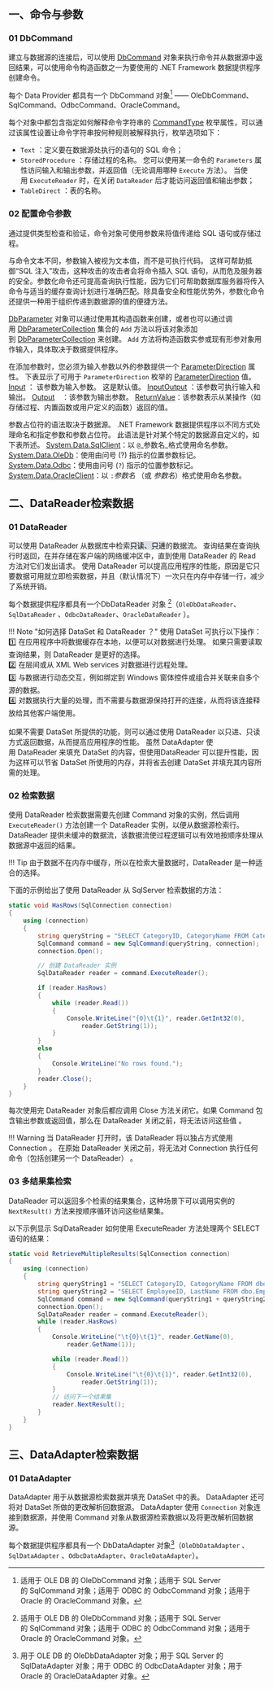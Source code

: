 ## 一、命令与参数
### 01 DbCommand

建立与数据源的连接后，可以使用 [DbCommand](https://learn.microsoft.com/zh-cn/dotnet/api/system.data.common.dbcommand) 对象来执行命令并从数据源中返回结果，可以使用命令构造函数之一为要使用的 .NET Framework 数据提供程序创建命令。

每个 Data Provider 都具有一个 DbCommand 对象[^1] —— OleDbCommand、SqlCommand、OdbcCommand、OracleCommand。


每个对象中都包含指定如何解释命令字符串的 [CommandType](https://learn.microsoft.com/zh-cn/dotnet/api/system.data.commandtype) 枚举属性，可以通过该属性设置让命令字符串按何种规则被解释执行，枚举选项如下：

- `Text` ：定义要在数据源处执行的语句的 SQL 命令；
- `StoredProcedure` ：存储过程的名称。 您可以使用某一命令的 `Parameters` 属性访问输入和输出参数，并返回值（无论调用哪种 `Execute` 方法）。 当使用 `ExecuteReader` 时，在关闭 `DataReader` 后才能访问返回值和输出参数；
- `TableDirect` ：表的名称。

### 02 配置命令参数
通过提供类型检查和验证，命令对象可使用参数来将值传递给 SQL 语句或存储过程。

与命令文本不同，参数输入被视为文本值，而不是可执行代码。 这样可帮助抵御“SQL 注入”攻击，这种攻击的攻击者会将命令插入 SQL 语句，从而危及服务器的安全。参数化命令还可提高查询执行性能，因为它们可帮助数据库服务器将传入命令与适当的缓存查询计划进行准确匹配。除具备安全和性能优势外，参数化命令还提供一种用于组织传递到数据源的值的便捷方法。

[DbParameter](https://learn.microsoft.com/zh-cn/dotnet/api/system.data.common.dbparameter) 对象可以通过使用其构造函数来创建，或者也可以通过调用 [DbParameterCollection](https://learn.microsoft.com/zh-cn/dotnet/api/system.data.common.dbcommand.dbparametercollection) 集合的 `Add` 方法以将该对象添加到 [DbParameterCollection](https://learn.microsoft.com/zh-cn/dotnet/api/system.data.common.dbparametercollection) 来创建。 `Add` 方法将构造函数实参或现有形参对象用作输入，具体取决于数据提供程序。

在添加参数时，您必须为输入参数以外的参数提供一个 [ParameterDirection](https://learn.microsoft.com/zh-cn/dotnet/api/system.data.parameterdirection) 属性。 下表显示了可用于 `ParameterDirection` 枚举的 [ParameterDirection](https://learn.microsoft.com/zh-cn/dotnet/api/system.data.parameterdirection) 值。
[Input](https://learn.microsoft.com/zh-cn/dotnet/api/system.data.parameterdirection#system-data-parameterdirection-input) ： 该参数为输入参数。 这是默认值。
[InputOutput](https://learn.microsoft.com/zh-cn/dotnet/api/system.data.parameterdirection#system-data-parameterdirection-inputoutput) ：该参数可执行输入和输出。
[Output](https://learn.microsoft.com/zh-cn/dotnet/api/system.data.parameterdirection#system-data-parameterdirection-output)　：该参数为输出参数。
[ReturnValue](https://learn.microsoft.com/zh-cn/dotnet/api/system.data.parameterdirection#system-data-parameterdirection-returnvalue)：该参数表示从某操作（如存储过程、内置函数或用户定义的函数）返回的值。

参数占位符的语法取决于数据源。 .NET Framework 数据提供程序以不同方式处理命名和指定参数和参数占位符。 此语法是针对某个特定的数据源自定义的，如下表所述。
[System.Data.SqlClient](https://learn.microsoft.com/zh-cn/dotnet/api/system.data.sqlclient)：以 `@`_参数名_格式使用命名参数。
[System.Data.OleDb](https://learn.microsoft.com/zh-cn/dotnet/api/system.data.oledb)：使用由问号 (?) 指示的位置参数标记。
[System.Data.Odbc](https://learn.microsoft.com/zh-cn/dotnet/api/system.data.odbc)：使用由问号 (`?`) 指示的位置参数标记。
[System.Data.OracleClient](https://learn.microsoft.com/zh-cn/dotnet/api/system.data.oracleclient)：以 `:`_参数名_ （或 _参数名_）格式使用命名参数。

## 二、DataReader检索数据

### 01 DataReader
可以使用 DataReader 从数据库中检索<mark style="background: #CACFD9A6;">只读、只进</mark>的数据流。 查询结果在查询执行时返回，在并存储在客户端的网络缓冲区中，直到使用 DataReader 的 Read 方法对它们发出请求。 使用 DataReader 可以提高应用程序的性能，原因是它只要数据可用就立即检索数据，并且（默认情况下）一次只在内存中存储一行，减少了系统开销。

每个数据提供程序都具有一个DbDataReader 对象 [^1]（`OleDbDataReader`、`SqlDataReader` 、`OdbcDataReader`、`OracleDataReader` ）。

!!! Note "如何选择 DataSet 和 DataReader ？"
	使用 DataSet 可执行以下操作：<br>
	:one: 在应用程序中将数据缓存在本地，以便可以对数据进行处理。 如果只需要读取查询结果，则 DataReader 是更好的选择。<br>
	:two: 在层间或从 XML Web services 对数据进行远程处理。<br>
	:three: 与数据进行动态交互，例如绑定到 Windows 窗体控件或组合并关联来自多个源的数据。<br>
	:four: 对数据执行大量的处理，而不需要与数据源保持打开的连接，从而将该连接释放给其他客户端使用。<br><br>
	如果不需要 DataSet 所提供的功能，则可以通过使用 DataReader 以只进、只读方式返回数据，从而提高应用程序的性能。 虽然 DataAdapter 使用 DataReader 来填充 DataSet 的内容，但使用DataReader 可以提升性能，因为这样可以节省 DataSet 所使用的内存，并将省去创建 DataSet 并填充其内容所需的处理。


### 02 检索数据

使用 DataReader 检索数据需要先创建 Command 对象的实例，然后调用 `ExecuteReader()` 方法创建一个 DataReader 实例，以便从数据源检索行。 DataReader 提供未缓冲的数据流，该数据流使过程逻辑可以有效地按顺序处理从数据源中返回的结果。

!!! Tip
	由于数据不在内存中缓存，所以在检索大量数据时，DataReader 是一种适合的选择。

下面的示例给出了使用 DataReader 从 SqlServer 检索数据的方法：
```csharp
static void HasRows(SqlConnection connection)
{
    using (connection)
    {
	    string queryString = "SELECT CategoryID, CategoryName FROM Categories;";
        SqlCommand command = new SqlCommand(queryString, connection);
        connection.Open();

		// 创建 DataReader 实例
        SqlDataReader reader = command.ExecuteReader();

        if (reader.HasRows)
        {
            while (reader.Read())
            {
                Console.WriteLine("{0}\t{1}", reader.GetInt32(0),
                    reader.GetString(1));
            }
        }
        else
        {
            Console.WriteLine("No rows found.");
        }
        reader.Close();
    }
}
```

每次使用完 DataReader 对象后都应调用 Close 方法关闭它。如果 Command 包含输出参数或返回值，那么在 DataReader 关闭之前，将无法访问这些值 。

!!! Warning
	当 DataReader 打开时，该 DataReader 将以独占方式使用 Connection 。 在原始 DataReader 关闭之前，将无法对 Connection 执行任何命令（包括创建另一个 DataReader） 。

### 03 多结果集检索
DataReader 可以返回多个检索的结果集合，这种场景下可以调用实例的 `NextResult()` 方法来按顺序循环访问这些结果集。

以下示例显示 SqlDataReader 如何使用 ExecuteReader 方法处理两个 SELECT 语句的结果：
```csharp
static void RetrieveMultipleResults(SqlConnection connection)
{
    using (connection)
    {
	    string queryString1 = "SELECT CategoryID, CategoryName FROM dbo.Categories;";
	    string queryString2 = "SELECT EmployeeID, LastName FROM dbo.Employees";
        SqlCommand command = new SqlCommand(queryString1 + queryString2, connection);
        connection.Open();
        SqlDataReader reader = command.ExecuteReader();
        while (reader.HasRows)
        {
            Console.WriteLine("\t{0}\t{1}", reader.GetName(0),
                reader.GetName(1));

            while (reader.Read())
            {
                Console.WriteLine("\t{0}\t{1}", reader.GetInt32(0),
                    reader.GetString(1));
            }
            // 访问下一个结果集
            reader.NextResult();
        }
    }
}
```

## 三、DataAdapter检索数据

### 01 DataAdapter
DataAdapter 用于从数据源检索数据并填充 DataSet 中的表。 DataAdapter 还可将对 DataSet 所做的更改解析回数据源。 DataAdapter 使用 `Connection` 对象连接到数据源，并使用 Command 对象从数据源检索数据以及将更改解析回数据源。

每个数据提供程序都具有一个 DbDataAdapter 对象[^3]（`OleDbDataAdapter` 、`SqlDataAdapter` 、`OdbcDataAdapter`、`OracleDataAdapter`）。






[^1]: 适用于 OLE DB 的 OleDbCommand 对象；适用于 SQL Server 的 SqlCommand 对象；适用于 ODBC 的 OdbcCommand 对象；适用于 Oracle 的 OracleCommand 对象。

[^2]: 用于 OLE DB 的  OleDbDataReader 对象；用于 SQL Server 的 SqlDataReader 对象；用于 ODBC 的  OdbcDataReader 对象；用于 Oracle 的 OracleDataReader 对象。

[^3]:  用于 OLE DB 的 OleDbDataAdapter 对象；用于 SQL Server 的 SqlDataAdapter 对象；用于 ODBC 的 OdbcDataAdapter 对象；用于 Oracle 的 OracleDataAdapter 对象。